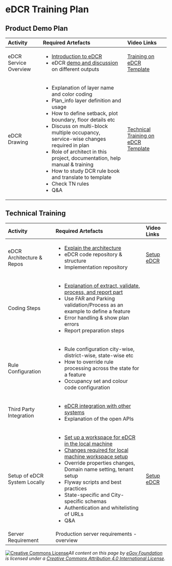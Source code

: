 # eDCR Training Plan

## Product Demo Plan

<table>
  <thead>
    <tr>
      <th style="text-align:left">Activity</th>
      <th style="text-align:left">Required Artefacts</th>
      <th style="text-align:left">Video Links</th>
    </tr>
  </thead>
  <tbody>
    <tr>
      <td style="text-align:left">eDCR Service Overview</td>
      <td style="text-align:left">
        <p></p>
        <ul>
          <li><a href="../product/modules/online-building-plan-approval-system-obpas/obpas-service-configuration/setting-up-edcr-service.md">Introduction to eDCR</a>
          </li>
          <li>eDCR <a href="https://docs.google.com/spreadsheets/d/1dloyJRCYfEBfed-Nowx-d9t2pKnOeuTm6Vdl4OGy-II/edit#gid=484175232">demo and discussion</a> on
            different outputs</li>
        </ul>
      </td>
      <td style="text-align:left"><a href="https://youtu.be/HTiy57lh9kA">Training on eDCR Template</a>
      </td>
    </tr>
    <tr>
      <td style="text-align:left">eDCR Drawing</td>
      <td style="text-align:left">
        <p></p>
        <ul>
          <li>Explanation of layer name and color coding</li>
          <li>Plan_info layer definition and usage</li>
          <li>How to define setback, plot boundary, floor details etc</li>
          <li>Discuss on multi-block multiple occupancy, service-wise changes required
            in plan</li>
          <li>Role of architect in this project, documentation, help manual &amp; training</li>
          <li>How to study DCR rule book and translate to template</li>
          <li>Check TN rules</li>
          <li>Q&amp;A</li>
        </ul>
      </td>
      <td style="text-align:left"><a href="https://youtu.be/gJ15IKkbIUU">Technical Training on eDCR Template</a>
      </td>
    </tr>
  </tbody>
</table>

## Technical Training

<table>
  <thead>
    <tr>
      <th style="text-align:left">Activity</th>
      <th style="text-align:left">Required Artefacts</th>
      <th style="text-align:left">Video Links</th>
    </tr>
  </thead>
  <tbody>
    <tr>
      <td style="text-align:left">eDCR Architecture &amp; Repos</td>
      <td style="text-align:left">
        <p></p>
        <ul>
          <li><a href="https://github.com/egovernments/eGov-dcr-service">Explain the architecture</a>
          </li>
          <li>eDCR code repository &amp; structure</li>
          <li>Implementation repository</li>
        </ul>
      </td>
      <td style="text-align:left"><a href="https://youtu.be/9IWMdHANWMw">Setup eDCR</a>
      </td>
    </tr>
    <tr>
      <td style="text-align:left">Coding Steps</td>
      <td style="text-align:left">
        <p></p>
        <ul>
          <li><a href="../product/modules/online-building-plan-approval-system-obpas/obpas-service-configuration/setting-up-edcr-service.md">Explanation of extract, validate, process, and report part</a>
          </li>
          <li>Use FAR and Parking validation/Process as an example to define a feature</li>
          <li>Error handling &amp; show plan errors</li>
          <li>Report preparation steps</li>
        </ul>
      </td>
      <td style="text-align:left"></td>
    </tr>
    <tr>
      <td style="text-align:left">Rule Configuration</td>
      <td style="text-align:left">
        <p></p>
        <ul>
          <li>Rule configuration city-wise, district-wise, state-wise etc</li>
          <li>How to override rule processing across the state for a feature</li>
          <li>Occupancy set and colour code configuration</li>
        </ul>
      </td>
      <td style="text-align:left"></td>
    </tr>
    <tr>
      <td style="text-align:left">Third Party Integration</td>
      <td style="text-align:left">
        <p></p>
        <ul>
          <li><a href="../product/modules/online-building-plan-approval-system-obpas/obpas-service-configuration/edcr-integration.md">eDCR integration with other systems</a>
          </li>
          <li>Explanation of the open APIs</li>
        </ul>
      </td>
      <td style="text-align:left"></td>
    </tr>
    <tr>
      <td style="text-align:left">Setup of eDCR System Locally</td>
      <td style="text-align:left">
        <p></p>
        <ul>
          <li><a href="../product/modules/online-building-plan-approval-system-obpas/obpas-service-configuration/setting-up-edcr-service.md">Set up a workspace for eDCR in the local machine</a>
          </li>
          <li><a href="../product/modules/online-building-plan-approval-system-obpas/obpas-service-configuration/setting-up-edcr-service.md">Changes required for local machine workspace setup</a>
          </li>
          <li>Override properties changes, Domain name setting, tenant setup</li>
          <li>Flyway scripts and best practices</li>
          <li>State-specific and City-specific schemas</li>
          <li>Authentication and whitelisting of URLs</li>
          <li>Q&amp;A</li>
        </ul>
      </td>
      <td style="text-align:left"><a href="https://youtu.be/9IWMdHANWMw">Setup eDCR</a>
      </td>
    </tr>
    <tr>
      <td style="text-align:left">Server Requirement</td>
      <td style="text-align:left">Production server requirements - overview</td>
      <td style="text-align:left"></td>
    </tr>
  </tbody>
</table>





 [![Creative Commons License](https://i.creativecommons.org/l/by/4.0/80x15.png)_​_](http://creativecommons.org/licenses/by/4.0/)_All content on this page by_ [_eGov Foundation_](https://egov.org.in/) _is licensed under a_ [_Creative Commons Attribution 4.0 International License_](http://creativecommons.org/licenses/by/4.0/)_._

